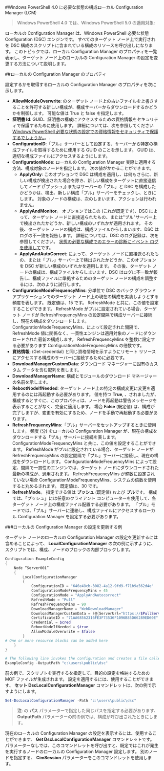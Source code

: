#Windows PowerShell 4.0 に必要な状態の構成ローカル Configuration Manager (LCM)

> Windows PowerShell 4.0 では、Windows PowerShell 5.0 の適用対象:

ローカルの Configuration Manager は、Windows PowerShell 必要な状態 Configuration (DSC) エンジンです。 すべてのターゲット ノード上で実行されを DSC 構成のスクリプトに含まれている構成のリソースを呼び出しになります。 このトピックでは、ローカル Configuration Manager のプロパティを一覧表示し、ターゲット ノード上のローカルの Configuration Manager の設定を変更する方法について説明します。

##ローカルの Configuration Manager のプロパティ

設定するかを取得するローカルの Configuration Manager のプロパティを次に示します。

* **AllowModuleOverwrite**: のターゲット ノード上の古いファイルを上書きすることを許可する新しい構成が、構成サーバーからダウンロードするかどうかを制御します。 可能な値は True と false を指定します。
* **証明書 Id**: GUID、証明書の構成にアクセスするための資格情報をセキュリティで保護するために使用します。 詳細については、次を参照してください [Windows PowerShell 必要な状態の設定での資格情報をセキュリティで保護するでしょうか。](http://blogs.msdn.com/b/powershell/archive/2014/01/31/want-to-secure-credentials-in-windows-powershell-desired-state-configuration.aspx)。.
* **ConfigurationID**:「プル」サーバーとして設定する、サーバーから特定の構成ファイルを取得するために使用する GUID のことを示します。 GUID は、適切な構成ファイルにアクセスするようにします。
* **ConfigurationMode**: ローカルの Configuration Manager 実際に適用する方法、構成対象のノードを指定します。 次の値がかかることができます。
   - **ApplyOnly**: このオプションで DSC は構成を適用し、は何もさらに、新しい構成が検出された場合を除き、新しい構成をターゲットに直接送信してノード (「プッシュ」) またはサーバーの「プル」と DSC を構成したかどうかは、検出、新しい構成「プル」サーバーをチェックし、ときにします。 対象のノードの構成は、次のしまいます、アクションは行われません。
   - **ApplyAndMonitor**。 オプションではこの (これが既定です)、DSC によって、ターゲット ノードに直接送られたもの、または"プル"サーバー上で検出されたかどうか、新しい構成のいずれかが適用されます。 その後、ターゲット ノードの構成は、構成ファイルからしまいます、DSC はログの不一致を報告します。 詳細については、DSC のログ記録は、次を参照してください。 [状態の必要な構成でのエラーの診断にイベント ログを使用して](http://blogs.msdn.com/b/powershell/archive/2014/01/03/using-event-logs-to-diagnose-errors-in-desired-state-configuration.aspx)です。
   - **ApplyAndAutoCorrect**: によって、ターゲット ノードに直接送られたもの、または「プル」サーバー上で検出されたかどうか、このオプションを DSC が新しい構成のいずれかを適用します。 その後、ターゲット ノードの構成は、構成ファイルからしまいます、DSC はログに不一致が報告し、構成ファイルに準拠するためのターゲット ノードの構成を調整するには、次のように試行します。
* **ConfigurationModeFrequencyMins**: 分単位で DSC のバック グラウンド アプリケーションでのターゲット ノード上の現在の構成を実装しようとする頻度を表します。 既定値は、15 です。 RefreshMode と共に、この値を設定することができます。 RefreshMode がプルに設定されている場合、ターゲット ノードが RefreshFrequencyMins の設定間隔で構成サーバーに接続し、現在の構成をダウンロードします。 ConfigurationModeFrequencyMins、によって設定された間隔で、RefreshMode 値に関係なく、一貫性エンジンは適用対象のノードにダウンロードされた最新の構成します。 RefreshFrequencyMins を整数に設定する必要があります ConfigurationModeFrequencyMins の倍数です。
* **資格情報**: (Get-credential) と同じ資格情報を示すようにリモート リソースにアクセスする構成のサーバーに接続するために必要です。
* **DownloadManagerCustomData**: ダウンロード マネージャーに固有のカスタム データを含む配列を表します。
* **DownloadManagerName**: 構成とモジュールのダウンロード マネージャーの名前を示します。
* **RebootNodeIfNeeded**: ターゲット ノード上の特定の構成変更に変更を適用するのには再起動する必要があります。 値を持つ **True**, 、されましたが、構成するとすぐに、このプロパティは、ノードを再起動は警告メッセージを表示することがなく、完全に適用します。 場合 **False** (既定値) は、構成が完了しますが、変更を有効にするため、ノードを手動で再起動する必要があります。
* **RefreshFrequencyMins**:「プル」サーバーをセットアップするときに使用します。 頻度 (分) をローカルの Configuration Manager が、現在の構成をダウンロードする「プル」サーバーに接続を表します。 ConfigurationModeFrequencyMins と共に、この値を設定することができます。 RefreshMode がプルに設定されている場合、ターゲット ノードが RefreshFrequencyMins の設定間隔で「プル」サーバーに接続し、現在の構成をダウンロードします。 ConfigurationModeFrequencyMins によって設定、間隔で一貫性のエンジンでは、ターゲット ノードにダウンロードされた最新の構成が、適用されます。 RefreshFrequencyMins が整数に設定されていない場合 ConfigurationModeFrequencyMins、システムの倍数を使用すると丸めるされます。 既定値は、30 です。
* **RefreshMode**。 指定できる値は **プッシュ** (既定値) および **プル**です。 構成では、「プッシュ」には任意のクライアント コンピューターを使用して、各ターゲット ノード上の構成ファイル配置する必要があります。 「プル」モードでは、「プル」サーバーに連絡し、構成ファイルにアクセスするローカル Configuration Manager を設定する必要があります。

###ローカルの Configuration Manager の設定を更新する例

ターゲット ノードのローカルの Configuration Manager の設定を更新するには含めることによって、 **LocalConfigurationManager** の次の例に示すように、スクリプトでは、構成、ノードのブロックの内部ブロックします。

```powershell
Configuration ExampleConfig
{
    Node “Server001”
    {
        LocalConfigurationManager
        {
            ConfigurationID = "646e48cb-3082-4a12-9fd9-f71b9a562d4e"
            ConfigurationModeFrequencyMins = 45
            ConfigurationMode = "ApplyAndAutocorrect"
            RefreshMode = "Pull"
            RefreshFrequencyMins = 90
            DownloadManagerName = "WebDownloadManager"
            DownloadManagerCustomData = (@{ServerUrl="https://$PullServer/psdscpullserver.svc"})
            CertificateID = "71AA68562316FE3F73536F1096B85D66289ED60E"
            Credential = $cred
            RebootNodeIfNeeded = $true
            AllowModuleOverwrite = $false
        }
# One or more resource blocks can be added here
    }
}

# The following line invokes the configuration and creates a file called Server001.meta.mof at the specified path
ExampleConfig -OutputPath "c:\users\public\dsc"  
```

前の例で、スクリプトを実行するを指定して、目的の設定を格納するための MOF ファイルが生成されます。 設定を適用するには、使用することができます、 **セット DscLocalConfigurationManager** コマンドレットは、次の例で示すようにします。

```powershell
Set-DscLocalConfigurationManager -Path "c:\users\public\dsc"
```

> **注**: の **パス** パラメーターで指定した同じパスを指定する必要があります、 **OutputPath** パラメーターの前の例では、構成が呼び出されたときにします。

現在のローカルの Configuration Manager の設定を表示するには、使用することができます、 **Get DscLocalConfigurationManager** コマンドレットです。 パラメーターなしでは、このコマンドレットを呼び出すと、既定ではこれが発生を実行するノードのローカルの Configuration Manager 設定します。 別のノードを指定する、 **CimSession** パラメーターをこのコマンドレットを使用します。



